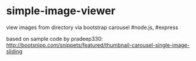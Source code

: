 # simple-image-viewer
view images from directory via bootstrap carousel #node.js, #express

based on sample code by pradeep330:
http://bootsnipp.com/snippets/featured/thumbnail-carousel-single-image-sliding
